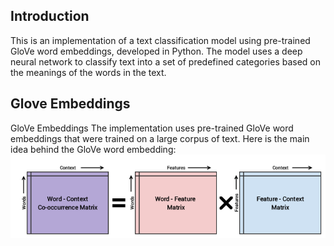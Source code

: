 ## Introduction 
This is an implementation of a text classification model using pre-trained GloVe word embeddings, developed in Python. The model uses a deep neural network to classify text into a set of predefined categories based on the meanings of the words in the text.

## Glove Embeddings

GloVe Embeddings
The implementation uses pre-trained GloVe word embeddings that were trained on a large corpus of text. Here is the main idea behind the GloVe word embedding: ![Alt text](glove.png)
